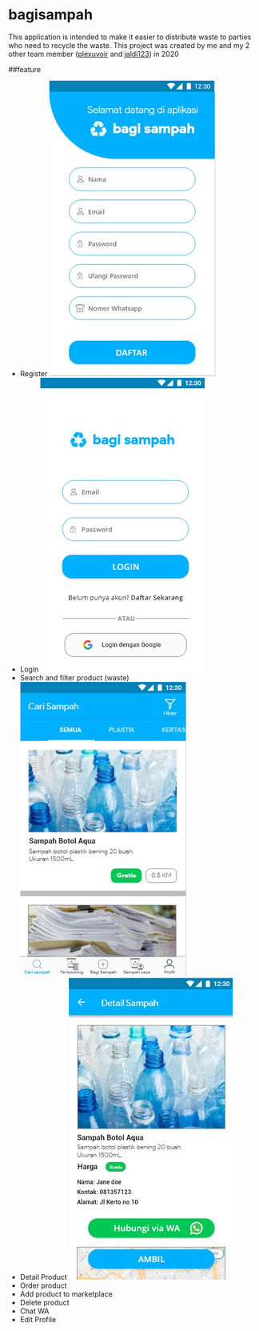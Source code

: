 # bagisampah
This application is intended to make it easier to distribute waste to parties who need to recycle the waste. 
This project was created by me and my 2 other team member ([plexuvoir](https://github.com/plexuvoir) and [jaldi123](https://github.com/jaldi123)) in 2020

##feature
* Register
![register](https://github.com/f3rry12/bagisampah/blob/master/readme_asset/register.jpg)
* Login
![login](https://github.com/f3rry12/bagisampah/blob/master/readme_asset/login.jpg)
* Search and filter product (waste)
![list](https://github.com/f3rry12/bagisampah/blob/master/readme_asset/list.jpg)
* Detail Product
![detail](https://github.com/f3rry12/bagisampah/blob/master/readme_asset/detail.jpg)
* Order product
* Add product to marketplace
* Delete product
* Chat WA
* Edit Profile
